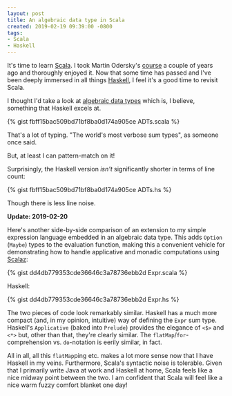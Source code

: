 ```yaml
---
layout: post
title: An algebraic data type in Scala
created: 2019-02-19 09:39:00 -0800
tags:
- Scala
- Haskell
---
```

It's time to learn [Scala][scala]. I took Martin Odersky's [course][progfun1] a couple of years ago and thoroughly enjoyed it. Now that some time has passed and I've been deeply immersed in all things [Haskell][haskell], I feel it's a good time to revisit Scala.

I thought I'd take a look at [algebraic data types][adt] which is, I believe, something that Haskell excels at.

{% gist fbff15bac509bd71bf8ba0d174a905ce ADTs.scala %}

That's a lot of typing. "The world's most verbose sum types", as someone once said.

But, at least I can pattern-match on it!

Surprisingly, the Haskell version _isn't_ significantly shorter in terms of line count:

{% gist fbff15bac509bd71bf8ba0d174a905ce ADTs.hs %}

Though there is less line noise.

**Update: 2019-02-20**

Here's another side-by-side comparison of an extension to my simple expression language embedded in an algebraic data type. This adds `Option` (`Maybe`) types to the evaluation function, making this a convenient vehicle for demonstrating how to handle applicative and monadic computations using [Scalaz][scalaz]:

{% gist dd4db779353cde36646c3a78736ebb2d Expr.scala %}

Haskell:

{% gist dd4db779353cde36646c3a78736ebb2d Expr.hs %}

The two pieces of code look remarkably similar. Haskell has a much more compact (and, in my opinion, intuitive) way of defining the `Expr` sum type. Haskell's `Applicative` (baked into `Prelude`) provides the elegance of `<$>` and `<*>` but, other than that, they're clearly similar. The `flatMap`/`for`-comprehension vs. `do`-notation is eerily similar, in fact.

All in all, all this `flatMap`ping etc. makes a lot more sense now that I have Haskell in my veins. Furthermore, Scala's syntactic noise is tolerable. Given that I primarily write Java at work and Haskell at home, Scala feels like a nice midway point between the two. I am confident that Scala will feel like a nice warm fuzzy comfort blanket one day!

[adt]: https://en.wikipedia.org/wiki/Algebraic_data_type
[haskell]: https://www.haskell.org/
[progfun1]: https://www.coursera.org/learn/progfun1
[scala]: https://www.scala-lang.org/
[scalaz]: https://github.com/scalaz/scalaz
